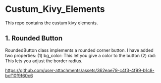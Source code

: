 # Custum_Kivy_Elements
This repo contains the custum kivy elements. 

## 1. Rounded Button
  RoundedButton class implements a rounded corner button. I have added two properties:
    (1) bg_color: This let you give a color to the button
    (2) rad: This lets you adjust the border radius.


https://github.com/user-attachments/assets/362eae79-c4f3-4f99-b1c8-bcf10f9f60c6

  
